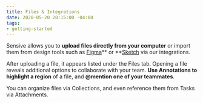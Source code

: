 ```yaml
---
title: Files & Integrations
date: 2020-05-20 20:15:00 -04:00
tags:
- getting-started
---
```


Sensive allows you to **upload files directly from your computer** or import them from design tools such as [Figma](https://help.sensive.co/add-figma-files-to-sensive/)** or **[Sketch](https://help.sensive.co/adding-sketch-files-to-sensive/) via our integrations.

After uploading a file, it appears listed under the Files tab. Opening a file reveals additional options to collaborate with your team. **Use Annotations to highlight a region** of a file, and **@mention one of your teammates**.

You can organize files via Collections, and even reference them from Tasks via Attachments.